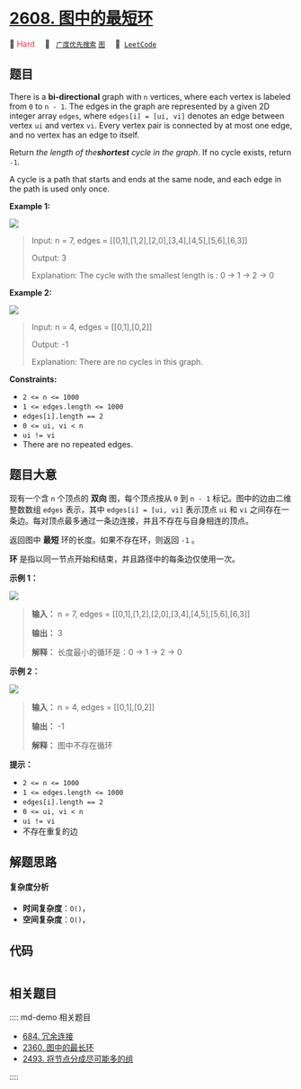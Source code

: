 # [2608. 图中的最短环](https://leetcode.com/problems/shortest-cycle-in-a-graph)

🔴 <font color=#ff334b>Hard</font>&emsp; 🔖&ensp; [`广度优先搜索`](/leetcode/outline/tag/breadth-first-search.md) [`图`](/leetcode/outline/tag/graph.md)&emsp; 🔗&ensp;[`LeetCode`](https://leetcode.com/problems/shortest-cycle-in-a-graph)


## 题目

There is a **bi-directional** graph with `n` vertices, where each vertex is
labeled from `0` to `n - 1`. The edges in the graph are represented by a given
2D integer array `edges`, where `edges[i] = [ui, vi]` denotes an edge between
vertex `ui` and vertex `vi`. Every vertex pair is connected by at most one
edge, and no vertex has an edge to itself.

Return _the length of the**shortest** cycle in the graph_. If no cycle exists,
return `-1`.

A cycle is a path that starts and ends at the same node, and each edge in the
path is used only once.



**Example 1:**

![](https://assets.leetcode.com/uploads/2023/01/04/cropped.png)

> Input: n = 7, edges = [[0,1],[1,2],[2,0],[3,4],[4,5],[5,6],[6,3]]
> 
> Output: 3
> 
> Explanation: The cycle with the smallest length is : 0 -> 1 -> 2 -> 0 

**Example 2:**

![](https://assets.leetcode.com/uploads/2023/01/04/croppedagin.png)

> Input: n = 4, edges = [[0,1],[0,2]]
> 
> Output: -1
> 
> Explanation: There are no cycles in this graph.

**Constraints:**

  * `2 <= n <= 1000`
  * `1 <= edges.length <= 1000`
  * `edges[i].length == 2`
  * `0 <= ui, vi < n`
  * `ui != vi`
  * There are no repeated edges.


## 题目大意

现有一个含 `n` 个顶点的 **双向** 图，每个顶点按从 `0` 到 `n - 1` 标记。图中的边由二维整数数组 `edges` 表示，其中
`edges[i] = [ui, vi]` 表示顶点 `ui` 和 `vi` 之间存在一条边。每对顶点最多通过一条边连接，并且不存在与自身相连的顶点。

返回图中 **最短** 环的长度。如果不存在环，则返回 `-1` 。

**环** 是指以同一节点开始和结束，并且路径中的每条边仅使用一次。



**示例 1：**

![](https://assets.leetcode.com/uploads/2023/01/04/cropped.png)

> 
> 
> 
> 
> 
> **输入：** n = 7, edges = [[0,1],[1,2],[2,0],[3,4],[4,5],[5,6],[6,3]]
> 
> **输出：** 3
> 
> **解释：** 长度最小的循环是：0 -> 1 -> 2 -> 0 
> 
> 

**示例 2：**

![](https://assets.leetcode.com/uploads/2023/01/04/croppedagin.png)

> 
> 
> 
> 
> 
> **输入：** n = 4, edges = [[0,1],[0,2]]
> 
> **输出：** -1
> 
> **解释：** 图中不存在循环
> 
> 



**提示：**

  * `2 <= n <= 1000`
  * `1 <= edges.length <= 1000`
  * `edges[i].length == 2`
  * `0 <= ui, vi < n`
  * `ui != vi`
  * 不存在重复的边


## 解题思路

#### 复杂度分析

- **时间复杂度**：`O()`，
- **空间复杂度**：`O()`，

## 代码

```javascript

```

## 相关题目

:::: md-demo 相关题目
- [684. 冗余连接](https://leetcode.com/problems/redundant-connection)
- [2360. 图中的最长环](https://leetcode.com/problems/longest-cycle-in-a-graph)
- [2493. 将节点分成尽可能多的组](https://leetcode.com/problems/divide-nodes-into-the-maximum-number-of-groups)

::::
